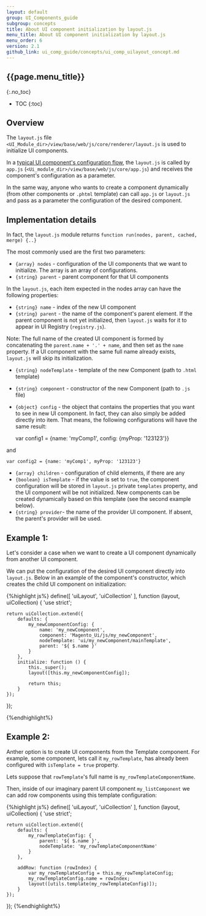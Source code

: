 ```yaml
---
layout: default
group: UI_Components_guide
subgroup: concepts
title: About UI сomponent initialization by layout.js
menu_title: About UI сomponent initialization by layout.js
menu_order: 6
version: 2.1
github_link: ui_comp_guide/concepts/ui_comp_uilayout_concept.md
---
```


## {{page.menu_title}}  
{:.no_toc}

* TOC
{:toc}

## Overview
The `layout.js` file `<UI_Module_dir>/view/base/web/js/core/renderer/layout.js` is used to initialize UI сomponents.

In a [typical UI сomponent's configuration flow]({{page.baseurl}}ui_comp_guide/concepts/ui_comp_config_flow_concept.html), the `layout.js` is called by `app.js` (`<Ui_module_dir>/view/base/web/js/core/app.js`) and receives the component's configuration as a parameter.

In the same way, anyone who wants to create a component dynamically (from other components or `.phtml` template) can call `app.js` or `layout.js` and pass as a parameter the configuration of the desired component.

## Implementation details

In fact, the `layout.js` module returns `function run(nodes, parent, cached, merge) {..}`

The most commonly used are the first two parameters:

* `{array} nodes` - configuration of the UI components that we want to initialize. The array is an array of configurations.
* `{string} parent` - parent component for that UI components


In the `layout.js`, each item expected in the nodes array can have the following properties:

* `{string} name` - index of the new UI component
* `{string} parent` - the name of the component's parent element. If the parent component is not yet initialized, then `layout.js` waits for it to appear in UI Registry (`registry.js`). 

Note: The full name of the created UI component is formed by concatenating the `parent.name + '.' + name`, and then set as the `name` property. If a UI component with the same full name already exists, `layout.js` will skip its initialization.

* `{string} nodeTemplate` - template of the new Component (path to `.html` template)
* `{string} component` - constructor of the new Component (path to `.js` file)
* `{object} config` - the object that contains the properties that you want to see in new UI component. In fact, they can also simply be added directly into item. That means, the following configurations will have the same result:

    var config1 = {name: 'myComp1', config: {myProp: '123123'}}

and

    var config2 = {name: 'myComp1', myProp: '123123'}

* `{array} children` - configuration of child elements, if there are any
* `{boolean} isTemplate` - if the value is set to `true`, the component configuration will be stored in `layout.js` private `templates` property, and the UI component will be not initialized. New components can be created dynamically based on this template (see the second example below).
* `{string} provider`- the name of the provider UI component. If absent, the parent's provider will be used. 

## Example 1:

Let's consider a case when we want to create a UI component dynamically from another UI component.
    
We can put the configuration of the desired UI component directly into `layout.js`. Below in an example of the component's constructor,  which creates the child UI component on initialization:

{%highlight js%}
define([
    'uiLayout',
    'uiCollection'
], function (layout, uiCollection) {
    'use strict';

    return uiCollection.extend({
        defaults: {
            my_newComponentConfig: {
                name: 'my_newComponent',
                component: 'Magento_Ui/js/my_newComponent',
                nodeTemplate: 'ui/my_newComponent/mainTemplate',
                parent: '${ $.name }'
            }
        },
        initialize: function () {
            this._super();
            layout([this.my_newComponentConfig]);

            return this;
        }
    });
});

{%endhighlight%}

## Example 2:
Anther option is to create  UI components from the Template component. For example, some component, lets call it `my_rowTemplate`, has already been configured with `isTemplate = true` property.

Lets suppose that `rowTemplate`'s full name is `my_rowTemplateComponentName`.

Then, inside of our imaginary parent UI component `my_listComponent` we can add row components using this template configuration:

{%highlight js%}
define([
    'uiLayout',
    'uiCollection'
], function (layout, uiCollection) {
    'use strict';

    return uiCollection.extend({
        defaults: {
            my_rowTemplateConfig: {
                parent: '${ $.name }',
                nodeTemplate: 'my_rowTemplateComponentName'
            }
        },

        addRow: function (rowIndex) {
            var my_rowTemplateConfig = this.my_rowTemplateConfig;
            my_rowTemplateConfig.name = rowIndex;
            layout([utils.template(my_rowTemplateConfig)]);
        }
    });
});
{%endhighlight%}